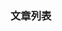 
[@id]: README.md 
[@title]: hadoop
[@location]: docs/hadoop/README.md
[@author]: leity
[@date]: 2021-11-03

### 文章列表

